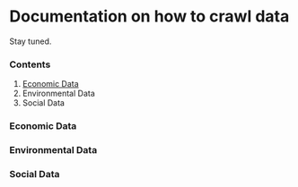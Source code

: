 # Documentation on how to crawl data
Stay tuned. 

### Contents

1. [Economic Data](#Economic-Data)
2. Environmental Data
3. Social Data


### Economic Data

### Environmental Data 

### Social Data
